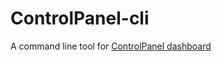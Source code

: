 # ControlPanel-cli
A command line tool for [ControlPanel dashboard](https://github.com/ControlPanel-gg/dashboard) <br>